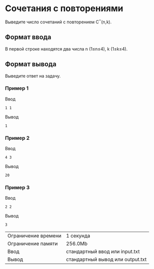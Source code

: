# Сочетания с повторениями

Выведите число сочетаний с повторением С‾(n,k).

## Формат ввода

В первой строке находятся два числа n (1≤n≤4), k (1≤k≤4).

## Формат вывода

Выведите ответ на задачу.

### Пример 1

Ввод

    1 1
    

Вывод

    1
    

### Пример 2

Ввод

    4 3
    

Вывод

    20
    

### Пример 3

Ввод

    2 2
    

Вывод

    3
    

<table>
 <tr class="time-limit">
    <td class="property-title">Ограничение времени</td>
    <td>1&nbsp;секунда</td>
 </tr>
 <tr class="memory-limit">
    <td class="property-title">Ограничение памяти</td>
    <td>256.0Mb</td>
 </tr>
 <tr class="input-file">
    <td class="property-title">Ввод</td>
    <td colspan="1">стандартный ввод или input.txt</td>
 </tr>
 <tr class="output-file">
    <td class="property-title">Вывод</td>
    <td colspan="1">стандартный вывод или output.txt</td>
 </tr>
</table>
